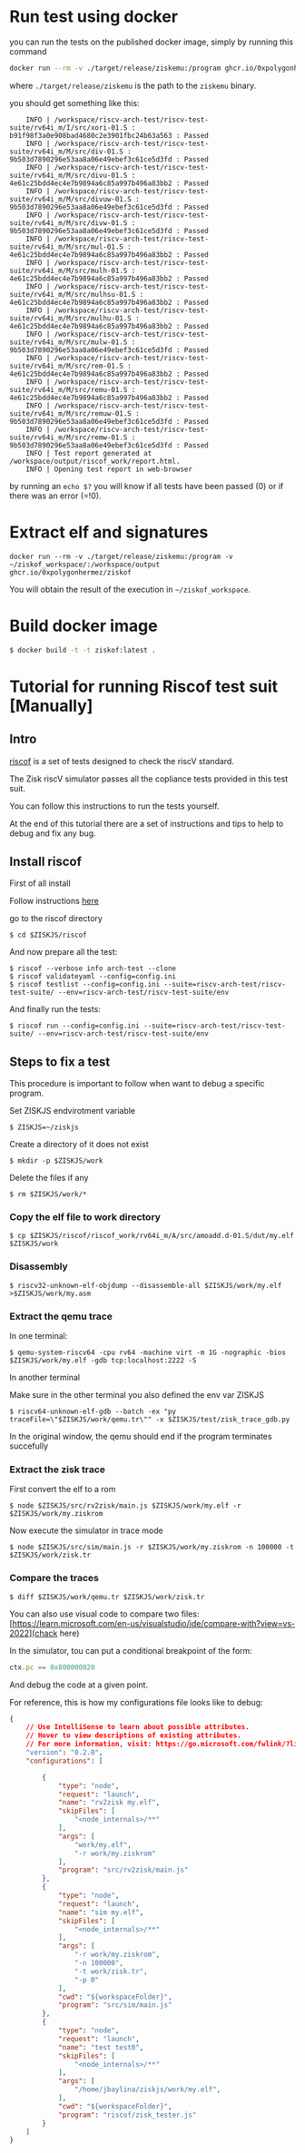 # Run test using docker 

you can run the tests on the published docker image, simply by running this command

```bash
docker run --rm -v ./target/release/ziskemu:/program ghcr.io/0xpolygonhermez/ziskof:latest
```

where `./target/release/ziskemu` is the path to the `ziskemu` binary.

you should get something like this:

```bashc
    INFO | /workspace/riscv-arch-test/riscv-test-suite/rv64i_m/I/src/xori-01.S : b91f98f3a0e908bad4680c2e3901fbc24b63a563 : Passed
    INFO | /workspace/riscv-arch-test/riscv-test-suite/rv64i_m/M/src/div-01.S : 9b503d7890296e53aa8a06e49ebef3c61ce5d3fd : Passed
    INFO | /workspace/riscv-arch-test/riscv-test-suite/rv64i_m/M/src/divu-01.S : 4e61c25bdd4ec4e7b9894a6c85a997b496a83bb2 : Passed
    INFO | /workspace/riscv-arch-test/riscv-test-suite/rv64i_m/M/src/divuw-01.S : 9b503d7890296e53aa8a06e49ebef3c61ce5d3fd : Passed
    INFO | /workspace/riscv-arch-test/riscv-test-suite/rv64i_m/M/src/divw-01.S : 9b503d7890296e53aa8a06e49ebef3c61ce5d3fd : Passed
    INFO | /workspace/riscv-arch-test/riscv-test-suite/rv64i_m/M/src/mul-01.S : 4e61c25bdd4ec4e7b9894a6c85a997b496a83bb2 : Passed
    INFO | /workspace/riscv-arch-test/riscv-test-suite/rv64i_m/M/src/mulh-01.S : 4e61c25bdd4ec4e7b9894a6c85a997b496a83bb2 : Passed
    INFO | /workspace/riscv-arch-test/riscv-test-suite/rv64i_m/M/src/mulhsu-01.S : 4e61c25bdd4ec4e7b9894a6c85a997b496a83bb2 : Passed
    INFO | /workspace/riscv-arch-test/riscv-test-suite/rv64i_m/M/src/mulhu-01.S : 4e61c25bdd4ec4e7b9894a6c85a997b496a83bb2 : Passed
    INFO | /workspace/riscv-arch-test/riscv-test-suite/rv64i_m/M/src/mulw-01.S : 9b503d7890296e53aa8a06e49ebef3c61ce5d3fd : Passed
    INFO | /workspace/riscv-arch-test/riscv-test-suite/rv64i_m/M/src/rem-01.S : 4e61c25bdd4ec4e7b9894a6c85a997b496a83bb2 : Passed
    INFO | /workspace/riscv-arch-test/riscv-test-suite/rv64i_m/M/src/remu-01.S : 4e61c25bdd4ec4e7b9894a6c85a997b496a83bb2 : Passed
    INFO | /workspace/riscv-arch-test/riscv-test-suite/rv64i_m/M/src/remuw-01.S : 9b503d7890296e53aa8a06e49ebef3c61ce5d3fd : Passed
    INFO | /workspace/riscv-arch-test/riscv-test-suite/rv64i_m/M/src/remw-01.S : 9b503d7890296e53aa8a06e49ebef3c61ce5d3fd : Passed
    INFO | Test report generated at /workspace/output/riscof_work/report.html.
    INFO | Opening test report in web-browser

```

by running an `echo $?` you will know if all tests have been passed (0) or if there was an error (=!0).

# Extract elf and signatures
```
docker run --rm -v ./target/release/ziskemu:/program -v ~/ziskof_workspace/:/workspace/output 
ghcr.io/0xpolygonhermez/ziskof
```

You will obtain the result of the execution in `~/ziskof_workspace`.

# Build docker image
    
```bash
$ docker build -t -t ziskof:latest .
```

# Tutorial for running Riscof test suit [Manually]

## Intro

[riscof](https://github.com/riscv-software-src/riscof) is a set of tests designed to check the riscV standard.

The Zisk riscV simulator passes all the copliance tests provided in this test suit.

You can follow this instructions to run the tests yourself.

At the end of this tutorial there are a set of instructions and tips to help to debug and fix any bug.

## Install riscof

First of all install

Follow instructions [here](https://riscof.readthedocs.io/en/latest/installation.html)

go to the riscof directory

```console
$ cd $ZISKJS/riscof
```

And now prepare all the test:

```console
$ riscof --verbose info arch-test --clone
$ riscof validateyaml --config=config.ini
$ riscof testlist --config=config.ini --suite=riscv-arch-test/riscv-test-suite/ --env=riscv-arch-test/riscv-test-suite/env
```

And finally run the tests:

```console
$ riscof run --config=config.ini --suite=riscv-arch-test/riscv-test-suite/ --env=riscv-arch-test/riscv-test-suite/env
```


## Steps to fix a test

This procedure is important to follow when want to debug a specific program.


Set ZISKJS endvirotment variable

```console
$ ZISKJS=~/ziskjs
```

Create a directory of it does not exist

```console
$ mkdir -p $ZISKJS/work
```

Delete the files if any

```console
$ rm $ZISKJS/work/*
```



### Copy the elf file to work directory

```console
$ cp $ZISKJS/riscof/riscof_work/rv64i_m/A/src/amoadd.d-01.S/dut/my.elf $ZISKJS/work
```

### Disassembly

```console
$ riscv32-unknown-elf-objdump --disassemble-all $ZISKJS/work/my.elf >$ZISKJS/work/my.asm
```


### Extract the qemu trace

In one terminal:

```console
$ qemu-system-riscv64 -cpu rv64 -machine virt -m 1G -nographic -bios $ZISKJS/work/my.elf -gdb tcp:localhost:2222 -S
```

In another terminal

Make sure in the other terminal you also defined the env var ZISKJS
```console
$ riscv64-unknown-elf-gdb --batch -ex "py traceFile=\"$ZISKJS/work/qemu.tr\"" -x $ZISKJS/test/zisk_trace_gdb.py
```

In the original window, the qemu should end if the program terminates succefully

### Extract the zisk trace

First convert the elf to a rom
```console
$ node $ZISKJS/src/rv2zisk/main.js $ZISKJS/work/my.elf -r $ZISKJS/work/my.ziskrom
```

Now execute the simulator in trace mode

```console
$ node $ZISKJS/src/sim/main.js -r $ZISKJS/work/my.ziskrom -n 100000 -t $ZISKJS/work/zisk.tr
```


### Compare the traces

```console
$ diff $ZISKJS/work/qemu.tr $ZISKJS/work/zisk.tr
```

You  can also use visual code to compare two files: [https://learn.microsoft.com/en-us/visualstudio/ide/compare-with?view=vs-2022](chack here)

In the simulator, tou can put a conditional breakpoint of the form:

```js
ctx.pc == 0x800000020
```

And debug the code at a given point.

For reference, this is how my configurations file looks like to debug:

```json
{
    // Use IntelliSense to learn about possible attributes.
    // Hover to view descriptions of existing attributes.
    // For more information, visit: https://go.microsoft.com/fwlink/?linkid=830387
    "version": "0.2.0",
    "configurations": [

        {
            "type": "node",
            "request": "launch",
            "name": "rv2zisk my.elf",
            "skipFiles": [
                "<node_internals>/**"
            ],
            "args": [
                "work/my.elf",
                "-r work/my.ziskrom"
            ],
            "program": "src/rv2zisk/main.js"
        },
        {
            "type": "node",
            "request": "launch",
            "name": "sim my.elf",
            "skipFiles": [
                "<node_internals>/**"
            ],
            "args": [
                "-r work/my.ziskrom",
                "-n 100000",
                "-t work/zisk.tr",
                "-p 0"
            ],
            "cwd": "${workspaceFolder}",
            "program": "src/sim/main.js"
        },
        {
            "type": "node",
            "request": "launch",
            "name": "test test0",
            "skipFiles": [
                "<node_internals>/**"
            ],
            "args": [
                "/home/jbaylina/ziskjs/work/my.elf",
            ],
            "cwd": "${workspaceFolder}",
            "program": "riscof/zisk_tester.js"
        }
    ]
}
```
